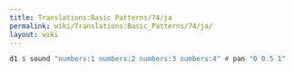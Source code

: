 ```yaml
---
title: Translations:Basic Patterns/74/ja
permalink: wiki/Translations:Basic_Patterns/74/ja/
layout: wiki
---
```


``` Haskell
d1 $ sound "numbers:1 numbers:2 numbers:3 numbers:4" # pan "0 0.5 1"
```
